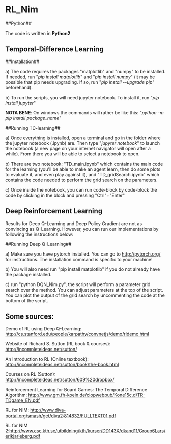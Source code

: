 # RL_Nim
##Python##

The code is written in **Python2**

## Temporal-Difference Learning
##Installation##

a) The code requires the packages "matplotlib" and "numpy" to be installed. If needed, run "*pip install matplotlib*" and "*pip install     numpy*" (it may be possible that pip needs upgrading. If so, run "*pip install --upgrade pip*" beforehand). 

b) To run the scripts, you will need jupyter notebook. To install it, run "*pip install jupyter*"

**NOTA BENE**: On windows the commands will rather be like this: "*python -m pip install package_name*"

##Running TD-learning##

a) Once everything is installed, open a terminal and go in the folder where the jupyter notebook (.ipynb) are. Then type "*jupyter notebook*" to launch the notebook (a new page on your internet navigator will open after a while). From there you will be able to select a notebook to open.

b) There are two notebook: "TD_main.ipynb" which contains the main code for the learning (you'll be able to make an agent learn, then do some plots to evaluate it, and even play against it), and "TD_gridSearch.ipynb" which contains the code needed to perform the grid search on the parameters.

c) Once inside the notebook, you can run code-block by code-block the code by clicking in the block and pressing "Ctrl"+"Enter"

## Deep Reinforcement Learning
Results for Deep Q-Learning and Deep Policy Gradient are not as convincing as Q-Learning. However, you can run our implementations by following the instructions below:

##Running Deep Q-Learning##

a) Make sure you have pytorch installed. You can go to http://pytorch.org/ for instructions. The installation command is specific to your machine!

b) You will also need run "pip install matplotlib" if you do not already have the package installed.

c) run "python DQN_Nim.py", the script will perform a parameter grid search over the method.
    You can adjust parameters at the top of the script.
    You can plot the output of the grid search by uncommenting the code at the bottom of the script.

## Some sources:
Demo of RL using Deep Q-Learning: http://cs.stanford.edu/people/karpathy/convnetjs/demo/rldemo.html

Website of Richard S. Sutton (RL book & courses): http://incompleteideas.net/sutton/

An Introduction to RL (Online textbook): http://incompleteideas.net/sutton/book/the-book.html

Courses on RL (Sutton): http://incompleteideas.net/sutton/609%20dropbox/

Reinforcement Learning for Board Games: The Temporal Difference Algorithm: http://www.gm.fh-koeln.de/ciopwebpub/Kone15c.d/TR-TDgame_EN.pdf

RL for NIM: http://www.diva-portal.org/smash/get/diva2:814832/FULLTEXT01.pdf

RL for NIM 2:http://www.csc.kth.se/utbildning/kth/kurser/DD143X/dkand11/Group6Lars/erikjarleberg.pdf
